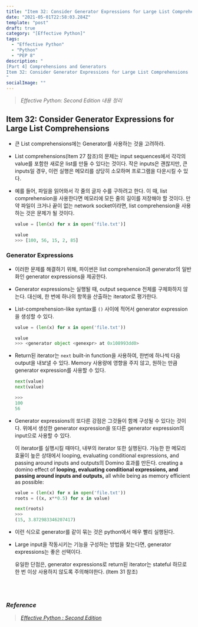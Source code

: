 ```yaml
---
title: "Item 32: Consider Generator Expressions for Large List Comprehensions"
date: "2021-05-01T22:58:03.284Z"
template: "post"
draft: true
category: "[Effective Python]"
tags:
  - "Effective Python"
  - "Python"
  - "PEP 8"
description: "
[Part 4] Comprehensions and Generators
Item 32: Consider Generator Expressions for Large List Comprehensions
"
socialImage: ""
---
```



> _Effective Python: Second Edition 내용 정리_

## Item 32: Consider Generator Expressions for Large List Comprehensions

- 큰 List comprehensions에는 Generator를 사용하는 것을 고려하라.
- List comprehensions(Item 27 참조)의 문제는 input sequences에서 각각의 value를 포함한 새로운 list를 만들 수 있다는 것이다.
작은 inputs은 괜찮지만, 큰 inputs일 경우, 이런 실행은 메모리를 상당히 소모하며 프로그램을 다운시킬 수 있다.
- 예를 들어, 파일을 읽어와서 각 줄의 글자 수를 구하려고 한다.
이 때, list comprehension을 사용한다면 메모리에 모든 줄의 길이를 저장해야 할 것이다.
만약 파일이 크거나 끝이 없는 network socket이라면, list comprehension을 사용하는 것은 문제가 될 것이다.

    ```python
    value = [len(x) for x in open('file.txt')]

    value
    >>> [100, 56, 15, 2, 85]
    ```

### Generator Expressions

- 이러한 문제를 해결하기 위해, 파이썬은 list comprehension과 generator의 일반화인 generator expressions을 제공한다.
- Generator expressions는 실행될 때, output sequence 전체를 구체화하지 않는다.
대신에, 한 번에 하나의 항목을 산출하는 iterator로 평가한다.
- List-comprehension-like syntax를 `()` 사이에 적어서 generator expression을 생성할 수 있다.

    ```python
    value = (len(x) for x in open('file.txt'))

    value
    >>> <generator object <genexpr> at 0x108993dd0>
    ```

- Return된 iterator는 `next` built-in function을 사용하여, 한번에 하나씩 다음 output을 내보낼 수 있다.
Memory 사용량에 영향을 주지 않고, 원하는 만큼 generator expression를 사용할 수 있다.

    ```python
    next(value)
    next(value)

    >>>
    100
    56
    ```

- Generator expressions의 또다른 강점은 그것들이 함께 구성될 수 있다는 것이다.
위에서 생성한 generator expression을 또다른 generator expression의 input으로 사용할 수 있다.

    이 iterator를 실행시킬 때마다, 내부의 iterator 또한 실행된다.
    가능한 한 메모리 효율이 높은 상태에서 looping, evaluating conditional expressions, and passing around inputs and outputs의 Domino 효과를 만든다.
    creating a domino effect of **looping, evaluating conditional expressions, and passing around inputs and outputs,** all while being as memory efficient as possible:

    ```python
    value = (len(x) for x in open('file.txt'))
    roots = ((x, x**0.5) for x in value)

    next(roots)
    >>>
    (15, 3.872983346207417)
    ```

- 이런 식으로 generator를 같이 묶는 것은 python에서 매우 빨리 실행된다.
- Large input을 작동시키는 기능을 구성하는 방법을 찾는다면, generator expressions는 좋은 선택이다.

    유일한 단점은, generator expressions로 return된 iterator는 stateful 하므로 한 번 이상 사용하지 않도록 주의해야한다. (Item 31 참조)

<br>
<br>

### _Reference_
> [_Effective Python : Second Edition_](https://effectivepython.com/)  